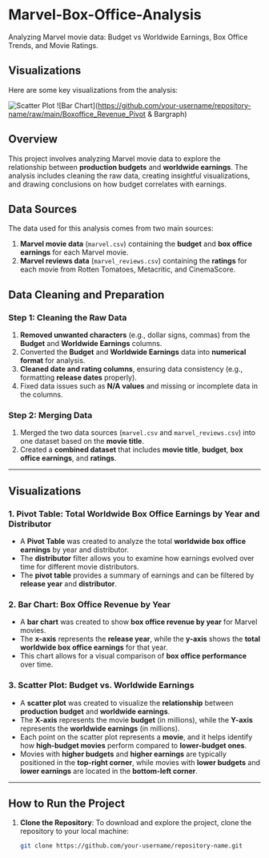 # Marvel-Box-Office-Analysis
Analyzing Marvel movie data: Budget vs Worldwide Earnings, Box Office Trends, and Movie Ratings.

## Visualizations
Here are some key visualizations from the analysis:

![Scatter Plot](https://github.com/your-username/repository-name/raw/main/Budget_Earnings_Scatterplot)
![Bar Chart](https://github.com/your-username/repository-name/raw/main/Boxoffice_Revenue_Pivot & Bargraph)

## Overview
This project involves analyzing Marvel movie data to explore the relationship between **production budgets** and **worldwide earnings**. The analysis includes cleaning the raw data, creating insightful visualizations, and drawing conclusions on how budget correlates with earnings.

## Data Sources
The data used for this analysis comes from two main sources:
1. **Marvel movie data** (`marvel.csv`) containing the **budget** and **box office earnings** for each Marvel movie.
2. **Marvel reviews data** (`marvel_reviews.csv`) containing the **ratings** for each movie from Rotten Tomatoes, Metacritic, and CinemaScore.

## Data Cleaning and Preparation
### Step 1: Cleaning the Raw Data
1. **Removed unwanted characters** (e.g., dollar signs, commas) from the **Budget** and **Worldwide Earnings** columns.
2. Converted the **Budget** and **Worldwide Earnings** data into **numerical format** for analysis.
3. **Cleaned date and rating columns**, ensuring data consistency (e.g., formatting **release dates** properly).
4. Fixed data issues such as **N/A values** and missing or incomplete data in the columns.

### Step 2: Merging Data
1. Merged the two data sources (`marvel.csv` and `marvel_reviews.csv`) into one dataset based on the **movie title**.
2. Created a **combined dataset** that includes **movie title**, **budget**, **box office earnings**, and **ratings**.

---

## Visualizations

### 1. **Pivot Table: Total Worldwide Box Office Earnings by Year and Distributor**
- A **Pivot Table** was created to analyze the total **worldwide box office earnings** by year and distributor.
- The **distributor** filter allows you to examine how earnings evolved over time for different movie distributors.
- The **pivot table** provides a summary of earnings and can be filtered by **release year** and **distributor**.

### 2. **Bar Chart: Box Office Revenue by Year**
- A **bar chart** was created to show **box office revenue by year** for Marvel movies.
- The **x-axis** represents the **release year**, while the **y-axis** shows the **total worldwide box office earnings** for that year.
- This chart allows for a visual comparison of **box office performance** over time.

### 3. **Scatter Plot: Budget vs. Worldwide Earnings**
- A **scatter plot** was created to visualize the **relationship** between **production budget** and **worldwide earnings**.
- The **X-axis** represents the movie **budget** (in millions), while the **Y-axis** represents the **worldwide earnings** (in millions).
- Each point on the scatter plot represents a **movie**, and it helps identify how **high-budget movies** perform compared to **lower-budget ones**.
- Movies with **higher budgets** and **higher earnings** are typically positioned in the **top-right corner**, while movies with **lower budgets** and **lower earnings** are located in the **bottom-left corner**.

---

## How to Run the Project
1. **Clone the Repository**:
   To download and explore the project, clone the repository to your local machine:
   ```bash
   git clone https://github.com/your-username/repository-name.git
